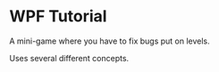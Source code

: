WPF Tutorial
============

A mini-game where you have to fix bugs put on levels.

Uses several different concepts.